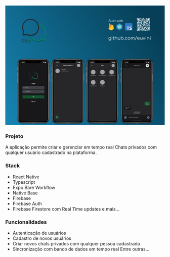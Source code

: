 ![](https://github.com/euvini/Chat/blob/main/capa.png)

### Projeto
A aplicação permite criar e gerenciar em tempo real Chats privados com qualquer usuário cadastrado na plataforma.

### Stack

- React Native
- Typescript
- Expo Bare Workflow
- Native Base
- Firebase
- Firebase Auth
- Firebase Firestore com Real Time updates
e mais...

### Funcionalidades

- Autenticação de usuários
- Cadastro de novos usuários
- Criar novos chats privados com qualquer pessoa cadastrada
- Sincronização com banco de dados em tempo real
Entre outras...
